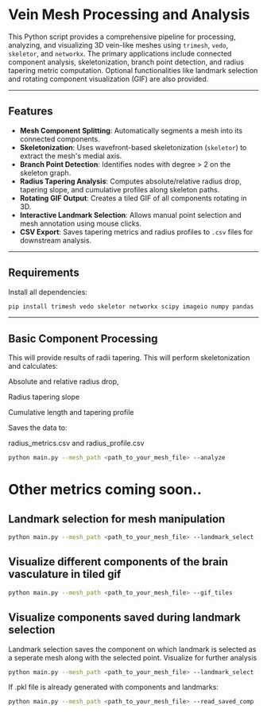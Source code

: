 # Vein Mesh Processing and Analysis

This Python script provides a comprehensive pipeline for processing, analyzing, and visualizing 3D vein-like meshes using `trimesh`, `vedo`, `skeletor`, and `networkx`.
The primary applications include connected component analysis, skeletonization, branch point detection, and radius tapering metric computation. Optional functionalities like landmark selection and rotating component visualization (GIF) are also provided.

---

## Features

- **Mesh Component Splitting**: Automatically segments a mesh into its connected components.
- **Skeletonization**: Uses wavefront-based skeletonization (`skeletor`) to extract the mesh's medial axis.
- **Branch Point Detection**: Identifies nodes with degree > 2 on the skeleton graph.
- **Radius Tapering Analysis**: Computes absolute/relative radius drop, tapering slope, and cumulative profiles along skeleton paths.
- **Rotating GIF Output**: Creates a tiled GIF of all components rotating in 3D.
- **Interactive Landmark Selection**: Allows manual point selection and mesh annotation using mouse clicks.
- **CSV Export**: Saves tapering metrics and radius profiles to `.csv` files for downstream analysis.

----

## Requirements

Install all dependencies:

```bash
pip install trimesh vedo skeletor networkx scipy imageio numpy pandas
```
---

## Basic Component Processing

This will provide results of radii tapering.
This will perform skeletonization and calculates: 

Absolute and relative radius drop,

Radius tapering slope

Cumulative length and tapering profile

Saves the data to:

radius_metrics.csv and radius_profile.csv


```bash
python main.py --mesh_path <path_to_your_mesh_file> --analyze
```
# Other metrics coming soon..
## Landmark selection for mesh manipulation

```bash
python main.py --mesh_path <path_to_your_mesh_file> --landmark_select
```
## Visualize different components of the brain vasculature in tiled gif
```bash
python main.py --mesh_path <path_to_your_mesh_file> --gif_tiles
```
## Visualize components saved during landmark selection
Landmark selection saves the component on which landmark is selected as a seperate mesh along with the selected point. Visualize for further analysis

```bash
python main.py --mesh_path <path_to_your_mesh_file> --landmark_select --read_saved_comp
```
If .pkl file is already generated with components and landmarks:

```bash
python main.py --mesh_path <path_to_your_mesh_file> --read_saved_comp
```






